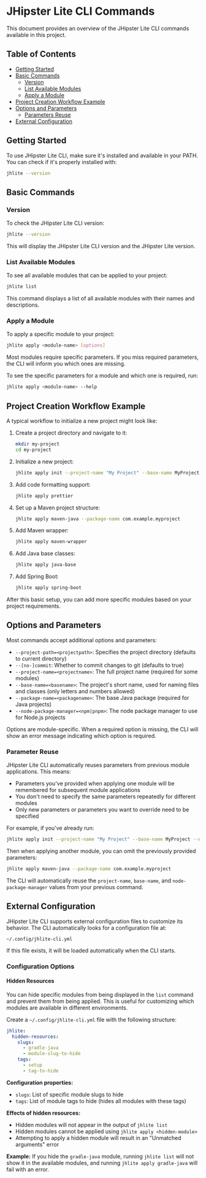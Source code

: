 # JHipster Lite CLI Commands

This document provides an overview of the JHipster Lite CLI commands available in this project.

## Table of Contents

- [Getting Started](#getting-started)
- [Basic Commands](#basic-commands)
  - [Version](#version)
  - [List Available Modules](#list-available-modules)
  - [Apply a Module](#apply-a-module)
- [Project Creation Workflow Example](#project-creation-workflow-example)
- [Options and Parameters](#options-and-parameters)
  - [Parameters Reuse](#parameter-reuse)
- [External Configuration](#external-configuration)

## Getting Started

To use JHipster Lite CLI, make sure it's installed and available in your PATH. You can check if it's properly installed with:

```bash
jhlite --version
```

## Basic Commands

### Version

To check the JHipster Lite CLI version:

```bash
jhlite --version
```

This will display the JHipster Lite CLI version and the JHipster Lite version.

### List Available Modules

To see all available modules that can be applied to your project:

```bash
jhlite list
```

This command displays a list of all available modules with their names and descriptions.

### Apply a Module

To apply a specific module to your project:

```bash
jhlite apply <module-name> [options]
```

Most modules require specific parameters. If you miss required parameters, the CLI will inform you which ones are missing.

To see the specific parameters for a module and which one is required, run:

```bash
jhlite apply <module-name> --help
```

## Project Creation Workflow Example

A typical workflow to initialize a new project might look like:

1. Create a project directory and navigate to it:

   ```bash
   mkdir my-project
   cd my-project
   ```

2. Initialize a new project:

   ```bash
   jhlite apply init --project-name "My Project" --base-name MyProject --node-package-manager npm
   ```

3. Add code formatting support:

   ```bash
   jhlite apply prettier
   ```

4. Set up a Maven project structure:

   ```bash
   jhlite apply maven-java --package-name com.example.myproject
   ```

5. Add Maven wrapper:

   ```bash
   jhlite apply maven-wrapper
   ```

6. Add Java base classes:

   ```bash
   jhlite apply java-base
   ```

7. Add Spring Boot:
   ```bash
   jhlite apply spring-boot
   ```

After this basic setup, you can add more specific modules based on your project requirements.

## Options and Parameters

Most commands accept additional options and parameters:

- `--project-path=<projectpath>`: Specifies the project directory (defaults to current directory)
- `--[no-]commit`: Whether to commit changes to git (defaults to true)
- `--project-name=<projectname>`: The full project name (required for some modules)
- `--base-name=<basename>`: The project's short name, used for naming files and classes (only letters and numbers allowed)
- `--package-name=<packagename>`: The base Java package (required for Java projects)
- `--node-package-manager=<npm|pnpm>`: The node package manager to use for Node.js projects

Options are module-specific. When a required option is missing, the CLI will show an error message indicating which option is required.

### Parameter Reuse

JHipster Lite CLI automatically reuses parameters from previous module applications. This means:

- Parameters you've provided when applying one module will be remembered for subsequent module applications
- You don't need to specify the same parameters repeatedly for different modules
- Only new parameters or parameters you want to override need to be specified

For example, if you've already run:

```bash
jhlite apply init --project-name "My Project" --base-name MyProject --node-package-manager npm
```

Then when applying another module, you can omit the previously provided parameters:

```bash
jhlite apply maven-java --package-name com.example.myproject
```

The CLI will automatically reuse the `project-name`, `base-name`, and `node-package-manager` values from your previous command.

## External Configuration

JHipster Lite CLI supports external configuration files to customize its behavior. The CLI automatically looks for a configuration file at:

```
~/.config/jhlite-cli.yml
```

If this file exists, it will be loaded automatically when the CLI starts.

### Configuration Options

#### Hidden Resources

You can hide specific modules from being displayed in the `list` command and prevent them from being applied. This is useful for customizing which modules are available in different environments.

Create a `~/.config/jhlite-cli.yml` file with the following structure:

```yaml
jhlite:
  hidden-resources:
    slugs:
      - gradle-java
      - module-slug-to-hide
    tags:
      - setup
      - tag-to-hide
```

**Configuration properties:**

- `slugs`: List of specific module slugs to hide
- `tags`: List of module tags to hide (hides all modules with these tags)

**Effects of hidden resources:**

- Hidden modules will not appear in the output of `jhlite list`
- Hidden modules cannot be applied using `jhlite apply <hidden-module>`
- Attempting to apply a hidden module will result in an "Unmatched arguments" error

**Example:**
If you hide the `gradle-java` module, running `jhlite list` will not show it in the available modules, and running `jhlite apply gradle-java` will fail with an error.
